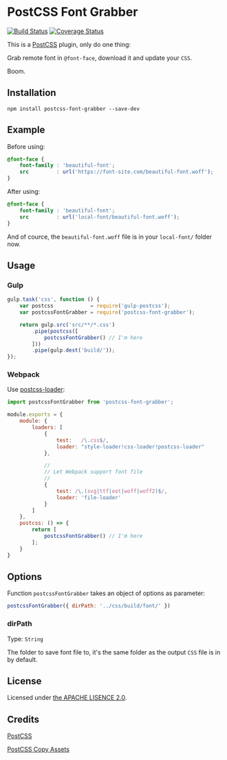 # PostCSS Font Grabber

[![Build Status](https://travis-ci.org/AaronJan/postcss-font-grabber.svg?branch=master)](https://travis-ci.org/AaronJan/postcss-font-grabber)
[![Coverage Status](https://coveralls.io/repos/github/AaronJan/postcss-font-grabber/badge.svg?branch=master)](https://coveralls.io/github/AaronJan/postcss-font-grabber?branch=master)

This is a [PostCSS](https://github.com/postcss/postcss) plugin, only do one thing:

Grab remote font in `@font-face`, download it and update your `CSS`.

Boom.


## Installation

```
npm install postcss-font-grabber --save-dev
```

## Example

Before using:

```css
@font-face {
    font-family : 'beautiful-font';
    src         : url('https://font-site.com/beautiful-font.woff');
}
```

After using:

```css
@font-face {
    font-family : 'beautiful-font';
    src         : url('local-font/beautiful-font.woff');
}
```

And of cource, the `beautiful-font.woff` file is in your `local-font/` folder now.


## Usage

### Gulp

```javascript
gulp.task('css', function () {
    var postcss            = require('gulp-postcss');
    var postcssFontGrabber = require('postcss-font-grabber');

    return gulp.src('src/**/*.css')
        .pipe(postcss([
            postcssFontGrabber() // I'm here
        ]))
        .pipe(gulp.dest('build/'));
});
```


### Webpack

Use [postcss-loader](https://github.com/postcss/postcss-loader):

```javascript
import postcssFontGrabber from 'postcss-font-grabber';

module.exports = {
    module: {
        loaders: [
            {
                test:   /\.css$/,
                loader: "style-loader!css-loader!postcss-loader"
            },

            //
            // Let Webpack support font file
            //
            {
                test: /\.(svg|ttf|eot|woff|woff2)$/,
                loader: 'file-loader'
            }
        ]
    },
    postcss: () => {
        return [
            postcssFontGrabber() // I'm here
        ];
    }
}
```


## Options

Function `postcssFontGrabber` takes an object of options as parameter:

```javascript
postcssFontGrabber({ dirPath: '../css/build/font/' })
```


### dirPath

Type: `String`

The folder to save font file to, it's the same folder as the output `CSS` file is in by default.


## License

Licensed under [the APACHE LISENCE 2.0](http://www.apache.org/licenses/LICENSE-2.0).


## Credits

[PostCSS](https://github.com/postcss/postcss)

[PostCSS Copy Assets](https://github.com/shutterstock/postcss-copy-assets)
